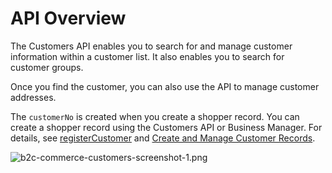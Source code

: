 # API Overview

The Customers API enables you to search for and manage customer information within a customer list. It also enables you to search for customer groups.

Once you find the customer, you can also use the API to manage customer addresses. 

The `customerNo` is created when you create a shopper record. You can create a shopper record using the Customers API or Business Manager. For details, see [registerCustomer](https://developer.salesforce.com/docs/commerce/commerce-api/references/shopper-customers?meta=registerCustomer) and [Create and Manage Customer Records](https://developer.salesforce.com/docs/commerce/b2c-commerce/guide/b2c-customer-records.html?q=create%20customer).

![b2c-commerce-customers-screenshot-1.png](https://resources.docs.salesforce.com/rel1/doc/en-us/static/misc/b2c-commerce-customers-screenshot-1.png)
